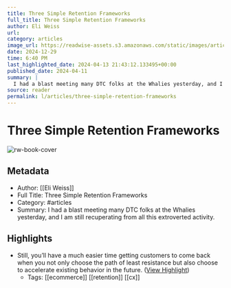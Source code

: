 ```yaml
---
title: Three Simple Retention Frameworks
full_title: Three Simple Retention Frameworks
author: Eli Weiss
url: 
category: articles
image_url: https://readwise-assets.s3.amazonaws.com/static/images/article2.74d541386bbf.png
date: 2024-12-29
time: 6:40 PM
last_highlighted_date: 2024-04-13 21:43:12.133495+00:00
published_date: 2024-04-11
summary: |
  I had a blast meeting many DTC folks at the Whalies yesterday, and I am still recuperating from all this extroverted activity.
source: reader
permalink: l/articles/three-simple-retention-frameworks
---
```

# Three Simple Retention Frameworks

![rw-book-cover](https://readwise-assets.s3.amazonaws.com/static/images/article2.74d541386bbf.png)

## Metadata
- Author: [[Eli Weiss]]
- Full Title: Three Simple Retention Frameworks
- Category: #articles
- Summary: I had a blast meeting many DTC folks at the Whalies yesterday, and I am still recuperating from all this extroverted activity.

## Highlights
- Still, you’ll have a much easier time getting customers to come back when you not only choose the path of least resistance but also choose to accelerate existing behavior in the future. ([View Highlight](https://read.readwise.io/read/01hvcpm4zwf2yn4zt3f2et3603))
    - Tags: [[ecommerce]] [[retention]] [[cx]] 


